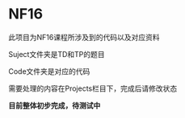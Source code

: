 # NF16
此项目为NF16课程所涉及到的代码以及对应资料

Suject文件夹是TD和TP的题目

Code文件夹是对应的代码

需要处理的内容在Projects栏目下，完成后请修改状态

**目前整体初步完成，待测试中**
